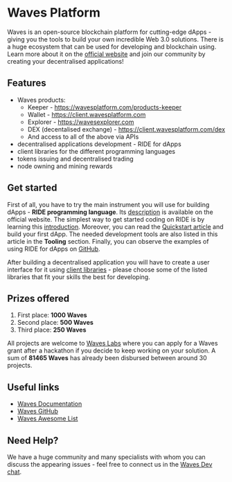 # Waves Platform

Waves is an open-source blockchain platform for cutting-edge dApps - giving you the tools to build your own incredible Web 3.0 solutions. There is a huge ecosystem that can be used for developing and blockchain using. Learn more about it on the [official website](https://wavesplatform.com/) and join our community by creating your decentralised applications!

## Features

-   Waves products:
    -   Keeper - <https://wavesplatform.com/products-keeper>
    -   Wallet - <https://client.wavesplatform.com>
    -   Explorer - <https://wavesexplorer.com>
    -   DEX (decentalised exchange) - <https://client.wavesplatform.com/dex>
    -   And access to all of the above via APIs
-   decentralised applications development - RIDE for dApps
-   client libraries for the different programming languages
-   tokens issuing and decentralised trading
-   node owning and mining rewards

## Get started

First of all, you have to try the main instrument you will use for building dApps - **RIDE programming language**. Its [description](https://wavesplatform.com/products-ride) is available on the official website. The simplest way to get started coding on RIDE is by learning this [introduction](https://github.com/KardanovIR/ride-introduction).
Moreover, you can read the [Quickstart article](https://blog.wavesplatform.com/how-to-build-deploy-and-test-a-waves-ride-dapp-785311f58c2) and build your first dApp. The needed development tools are also listed in this article in the **Tooling** section.
Finally, you can observe the examples of using RIDE for dApps on [GitHub](https://github.com/wavesplatform/ride-examples/tree/master/ride4dapps).

After building a decentralised application you will have to create a user interface for it using [client libraries](https://docs.wavesplatform.com/en/getting-started/getting-started-for-developers.html#section-08a13db1866dad205a6e3ac4c69d02c4) - please choose some of the listed libraries that fit your skills the best for developing.

## Prizes offered

1.  First place: **1000 Waves**
2.  Second place: **500 Waves**
3.  Third place: **250 Waves**

All projects are welcome to [Waves Labs](https://waveslabs.com/) where you can apply for a Waves grant after a hackathon if you decide to keep working on your solution. A sum of **81465 Waves** has already been disbursed between around 30 projects.

## Useful links

-   [Waves Documentation](https://docs.wavesplatform.com/)
-   [Waves GitHub](https://github.com/wavesplatform)
-   [Waves Awesome List](https://github.com/msmolyakov/awesome-waves)

## Need Help?

We have a huge community and many specialists with whom you can discuss the appearing issues - feel free to connect us in the [Waves Dev chat](https://t.me/waves_ride_dapps_dev).
